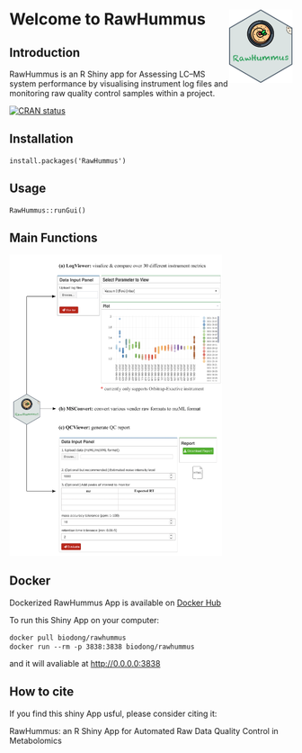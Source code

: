 # Welcome to RawHummus <img src='https://github.com/YonghuiDong/RawHummus/blob/main/inst/shiny/Gui/mds/pix/logo.png' align="right" height="130"/>

## Introduction

RawHummus is an R Shiny app for Assessing LC–MS system performance by visualising instrument log files and monitoring raw quality control samples within a project.

[![CRAN status](http://www.r-pkg.org/badges/version/RawHummus)](https://cran.r-project.org/package=RawHummus)

## Installation

```
install.packages('RawHummus')
```

## Usage

```
RawHummus::runGui()
```

## Main Functions

<img src="https://github.com/YonghuiDong/RawHummus/blob/main/inst/shiny/Gui/mds/pix/Fig1.png" width = "75%"/>

## Docker 

Dockerized RawHummus App is available on [Docker Hub](https://hub.docker.com/r/biodong/rawhummus)

To run this Shiny App on your computer:

```
docker pull biodong/rawhummus
docker run --rm -p 3838:3838 biodong/rawhummus
```

and it will avaliable at http://0.0.0.0:3838

## How to cite

If you find this shiny App usful, please consider citing it:

RawHummus: an R Shiny App for Automated Raw Data Quality Control in Metabolomics
